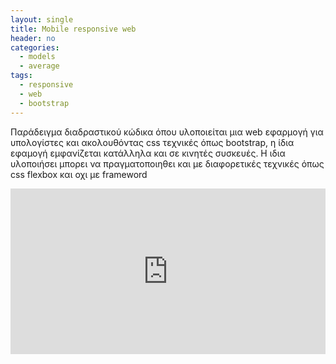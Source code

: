 ```yaml
---
layout: single
title: Mobile responsive web
header: no
categories:
  - models
  - average
tags:
  - responsive
  - web
  - bootstrap
---
```


Παράδειγμα διαδραστικού κώδικα όπου υλοποιείται μια web εφαρμογή για υπολογίστες και ακολουθόντας css τεχνικές όπως bootstrap, η ίδια εφαμογή εμφανίζεται κατάλληλα και σε κινητές συσκευές. Η ιδια υλοποιήσει μπορει να πραγματοποιηθει και με διαφορετικές τεχνικές όπως css flexbox και οχι με frameword

<iframe height="265" style="width: 100%;" scrolling="no" title="XWNKOgL" src="https://codepen.io/skartzos/embed/XWNKOgL?height=265&theme-id=light&default-tab=html,result" frameborder="no" loading="lazy" allowtransparency="true" allowfullscreen="true">
  See the Pen <a href='https://codepen.io/skartzos/pen/XWNKOgL'>XWNKOgL</a> by Alex(up1088748)
  (<a href='https://codepen.io/skartzos'>@skartzos</a>) on <a href='https://codepen.io'>CodePen</a>.
</iframe>

